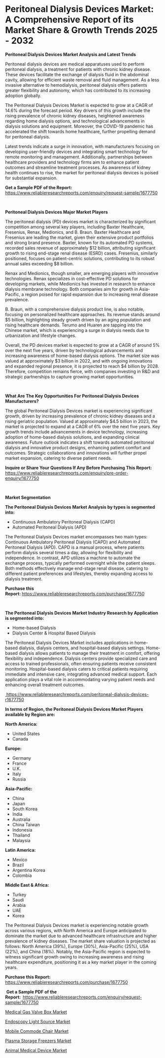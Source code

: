 <p><h1>Peritoneal Dialysis Devices Market: A Comprehensive Report of its Market Share & Growth Trends 2025 - 2032</h1></p><p><strong>Peritoneal Dialysis Devices Market Analysis and Latest Trends</strong></p>
<p><p>Peritoneal dialysis devices are medical apparatuses used to perform peritoneal dialysis, a treatment for patients with chronic kidney disease. These devices facilitate the exchange of dialysis fluid in the abdominal cavity, allowing for efficient waste removal and fluid management. As a less invasive alternative to hemodialysis, peritoneal dialysis offers patients greater flexibility and autonomy, which has contributed to its increasing adoption globally.</p><p>The Peritoneal Dialysis Devices Market is expected to grow at a CAGR of 14.6% during the forecast period. Key drivers of this growth include the rising prevalence of chronic kidney diseases, heightened awareness regarding home dialysis options, and technological advancements in dialysis solutions and equipment. Moreover, the COVID-19 pandemic has accelerated the shift towards home healthcare, further propelling demand for peritoneal dialysis. </p><p>Latest trends indicate a surge in innovation, with manufacturers focusing on developing user-friendly devices and integrating smart technology for remote monitoring and management. Additionally, partnerships between healthcare providers and technology firms aim to enhance patient outcomes and streamline treatment processes. As awareness of kidney health continues to rise, the market for peritoneal dialysis devices is poised for substantial expansion.</p></p>
<p><strong>Get a Sample PDF of the Report:&nbsp;</strong> <a href="https://www.reliableresearchreports.com/enquiry/request-sample/1677750?utm_campaign=48&utm_medium=2&utm_source=Github&utm_content=ia&utm_term=04032025&utm_id=peritoneal-dialysis-devices">https://www.reliableresearchreports.com/enquiry/request-sample/1677750</a></p>
<p>&nbsp;</p>
<p><strong>Peritoneal Dialysis Devices Major Market Players</strong></p>
<p><p>The peritoneal dialysis (PD) devices market is characterized by significant competition among several key players, including Baxter Healthcare, Fresenius, Renax, Medionics, and B. Braun. Baxter Healthcare and Fresenius are leading the market, given their extensive product portfolios and strong brand presence. Baxter, known for its automated PD systems, recorded sales revenue of approximately $12 billion, attributing significant growth to rising end-stage renal disease (ESRD) cases. Fresenius, similarly positioned, focuses on patient-centric solutions, contributing to its robust annual sales exceeding $8 billion.</p><p>Renax and Medionics, though smaller, are emerging players with innovative technologies. Renax specializes in cost-effective PD solutions for developing markets, while Medionics has invested in research to enhance dialysis membrane technology. Both companies aim for growth in Asia-Pacific, a region poised for rapid expansion due to increasing renal disease prevalence.</p><p>B. Braun, with a comprehensive dialysis product line, is also notable, focusing on personalized healthcare approaches. Its revenue stands around $5 billion, highlighting steady growth driven by an aging population and rising healthcare demands. Terumo and Huaren are tapping into the Chinese market, which is experiencing a surge in dialysis needs due to urbanization and lifestyle changes.</p><p>Overall, the PD devices market is expected to grow at a CAGR of around 5% over the next five years, driven by technological advancements and increasing awareness of home-based dialysis options. The market size was valued at approximately $3 billion in 2022, and with ongoing innovations and expanded regional presence, it is projected to reach $4 billion by 2028. Therefore, competition remains fierce, with companies investing in R&D and strategic partnerships to capture growing market opportunities.</p></p>
<p>&nbsp;</p>
<p><strong>What Are The Key Opportunities For Peritoneal Dialysis Devices Manufacturers?</strong></p>
<p><p>The global Peritoneal Dialysis Devices market is experiencing significant growth, driven by increasing prevalence of chronic kidney diseases and a rising geriatric population. Valued at approximately $4.5 billion in 2023, the market is projected to expand at a CAGR of 6% over the next five years. Key growth trends include advancements in device technology, increasing adoption of home-based dialysis solutions, and expanding clinical awareness. Future outlook indicates a shift towards automated peritoneal dialysis and innovative product designs, enhancing patient comfort and outcomes. Strategic collaborations and innovations will further propel market expansion, catering to diverse patient needs.</p></p>
<p><strong>Inquire or Share Your Questions If Any Before Purchasing This Report:</strong> <a href="https://www.reliableresearchreports.com/enquiry/pre-order-enquiry/1677750?utm_campaign=48&utm_medium=2&utm_source=Github&utm_content=ia&utm_term=04032025&utm_id=peritoneal-dialysis-devices">https://www.reliableresearchreports.com/enquiry/pre-order-enquiry/1677750</a></p>
<p>&nbsp;</p>
<p><strong>Market Segmentation</strong></p>
<p><strong>The Peritoneal Dialysis Devices Market Analysis by types is segmented into:</strong></p>
<p><ul><li>Continuous Ambulatory Peritoneal Dialysis (CAPD)</li><li>Automated Peritoneal Dialysis (APD)</li></ul></p>
<p><p>The Peritoneal Dialysis Devices market encompasses two main types: Continuous Ambulatory Peritoneal Dialysis (CAPD) and Automated Peritoneal Dialysis (APD). CAPD is a manual process, where patients perform dialysis several times a day, allowing for flexibility and independence. In contrast, APD utilizes a machine to automate the exchange process, typically performed overnight while the patient sleeps. Both methods effectively manage end-stage renal disease, catering to different patient preferences and lifestyles, thereby expanding access to dialysis treatment.</p></p>
<p><strong>Purchase this Report:&nbsp;</strong><a href="https://www.reliableresearchreports.com/purchase/1677750?utm_campaign=48&utm_medium=2&utm_source=Github&utm_content=ia&utm_term=04032025&utm_id=peritoneal-dialysis-devices">https://www.reliableresearchreports.com/purchase/1677750</a></p>
<p>&nbsp;</p>
<p><strong>The Peritoneal Dialysis Devices Market Industry Research by Application is segmented into:</strong></p>
<p><ul><li>Home-based Dialysis</li><li>Dialysis Center & Hospital Based Dialysis</li></ul></p>
<p><p>The Peritoneal Dialysis Devices Market includes applications in home-based dialysis, dialysis centers, and hospital-based dialysis settings. Home-based dialysis allows patients to manage their treatment in comfort, offering flexibility and independence. Dialysis centers provide specialized care and access to trained professionals, often ensuring patients receive consistent monitoring. Hospital-based dialysis caters to critical patients requiring immediate and intensive care, integrating advanced medical support. Each application plays a vital role in accommodating varying patient needs and enhancing overall treatment outcomes.</p></p>
<p><a href="https://www.reliableresearchreports.com/peritoneal-dialysis-devices-r1677750?utm_campaign=48&utm_medium=2&utm_source=Github&utm_content=ia&utm_term=04032025&utm_id=peritoneal-dialysis-devices">&nbsp;https://www.reliableresearchreports.com/peritoneal-dialysis-devices-r1677750</a></p>
<p><strong>In terms of Region, the Peritoneal Dialysis Devices Market Players available by Region are:</strong></p>
<p>
    <p> <strong> North America: </strong>
        <ul>
            <li>United States</li>
            <li>Canada</li>
        </ul>
        </p> 
    <p> <strong> Europe: </strong>
        <ul>
            <li>Germany</li>
            <li>France</li>
            <li>U.K.</li>
            <li>Italy</li>
            <li>Russia</li>
        </ul>
        </p> 
    <p> <strong> Asia-Pacific: </strong>
        <ul>
            <li>China</li>
            <li>Japan</li>
            <li>South Korea</li>
            <li>India</li>
            <li>Australia</li>
            <li>China Taiwan</li>
            <li>Indonesia</li>
            <li>Thailand</li>
            <li>Malaysia</li>
        </ul>
        </p> 
    <p> <strong> Latin America: </strong>
        <ul>
            <li>Mexico</li>
            <li>Brazil</li>
            <li>Argentina Korea</li>
            <li>Colombia</li>
        </ul>
        </p> 
    <p> <strong> Middle East & Africa: </strong>
        <ul>
            <li>Turkey</li>
            <li>Saudi</li>
            <li>Arabia</li>
            <li>UAE</li>
            <li>Korea</li>
        </ul>
    </p>
    </p>
<p><p>The Peritoneal Dialysis Devices market is experiencing notable growth across various regions, with North America and Europe anticipated to dominate the market due to advanced healthcare infrastructure and higher prevalence of kidney diseases. The market share valuation is projected as follows: North America (39%), Europe (30%), Asia-Pacific (25%), USA (22%), and China (18%). Notably, the Asia-Pacific region is expected to witness significant growth owing to increasing awareness and rising healthcare expenditure, positioning it as a key market player in the coming years.</p></p>
<p><strong>Purchase this Report: </strong><a href="https://www.reliableresearchreports.com/purchase/1677750?utm_campaign=48&utm_medium=2&utm_source=Github&utm_content=ia&utm_term=04032025&utm_id=peritoneal-dialysis-devices">https://www.reliableresearchreports.com/purchase/1677750</a></p>
<p>&nbsp;<strong>Get a Sample PDF of the Report:&nbsp;&nbsp;</strong><a href="https://www.reliableresearchreports.com/enquiry/request-sample/1677750?utm_campaign=48&utm_medium=2&utm_source=Github&utm_content=ia&utm_term=04032025&utm_id=peritoneal-dialysis-devices">https://www.reliableresearchreports.com/enquiry/request-sample/1677750</a></p>
<p><strong></strong></p>
<p><p><a href="https://github.com/kimanyuzuga/Market-Research-Report-List-1/blob/main/medical-gas-valve-box-market.md?utm_campaign=48&utm_medium=2&utm_source=Github&utm_content=ia&utm_term=04032025&utm_id=peritoneal-dialysis-devices">Medical Gas Valve Box Market</a></p><p><a href="https://github.com/ludongfomban/Market-Research-Report-List-1/blob/main/endoscopy-light-source-market.md?utm_campaign=48&utm_medium=2&utm_source=Github&utm_content=ia&utm_term=04032025&utm_id=peritoneal-dialysis-devices">Endoscopy Light Source Market</a></p><p><a href="https://github.com/giardafshaxb/Market-Research-Report-List-1/blob/main/mobile-commode-chair-market.md?utm_campaign=48&utm_medium=2&utm_source=Github&utm_content=ia&utm_term=04032025&utm_id=peritoneal-dialysis-devices">Mobile Commode Chair Market</a></p><p><a href="https://github.com/naulasulakr0/Market-Research-Report-List-1/blob/main/plasma-storage-freezers-market.md?utm_campaign=48&utm_medium=2&utm_source=Github&utm_content=ia&utm_term=04032025&utm_id=peritoneal-dialysis-devices">Plasma Storage Freezers Market</a></p><p><a href="https://github.com/lalkobrinarb/Market-Research-Report-List-1/blob/main/animal-medical-device-market.md?utm_campaign=48&utm_medium=2&utm_source=Github&utm_content=ia&utm_term=04032025&utm_id=peritoneal-dialysis-devices">Animal Medical Device Market</a></p></p>